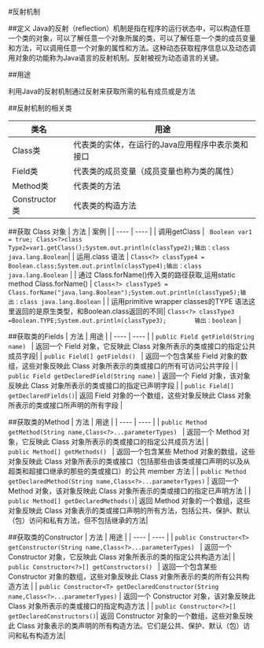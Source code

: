 #反射机制

##定义
Java的反射（reflection）机制是指在程序的运行状态中，可以构造任意一个类的对象，可以了解任意一个对象所属的类，可以了解任意一个类的成员变量和方法，可以调用任意一个对象的属性和方法。这种动态获取程序信息以及动态调用对象的功能称为Java语言的反射机制。反射被视为动态语言的关键。

##用途

利用Java的反射机制通过反射来获取所需的私有成员或是方法

##反射机制的相关类

|  类名   |  用途 |
|  ----  | ----  |
| Class类  | 代表类的实体，在运行的Java应用程序中表示类和接口|
| Field类  | 代表类的成员变量（成员变量也称为类的属性） |
| Method类 | 代表类的方法 |
| Constructor 类| 代表类的构造方法 |



##获取 Class 对象
|  方法   |  案例 |
|  ----  | ----  |
| 调用getClass  | ``` Boolean var1 = true; Class<?>class Type2=var1.getClass();System.out.println(classType2);输出：class java.lang.Boolean```|
| 运用.class 语法  | ```Class<?> classType4 = Boolean.class;System.out.println(classType4);输出：class java.lang.Boolean``` |
| 通过 Class.forName()传入类的路径获取,运用static method Class.forName() | ```Class<?> classType5 = Class.forName("java.lang.Boolean");System.out.println(classType5);输出：class java.lang.Boolean``` |
| 运用primitive wrapper classes的TYPE 语法这里返回的是原生类型，和Boolean.class返回的不同| ```Class<?> classType3 =Boolean.TYPE;System.out.println(classType3);        输出：boolean``` |

##获取类的Fields
|  方法   |  用途 |
|  ----  | ----  |
| ```public Field getField(String name) ``` | 返回一个 Field 对象，它反映此 Class 对象所表示的类或接口的指定公共成员字段|
| ```public Field[] getFields() ```  | 返回一个包含某些 Field 对象的数组，这些对象反映此 Class 对象所表示的类或接口的所有可访问公共字段 |
| ``` public Field getDeclaredField(String name) ``` | 返回一个 Field 对象，该对象反映此 Class 对象所表示的类或接口的指定已声明字段 |
| ``` public Field[] getDeclaredFields() ```| 返回 Field 对象的一个数组，这些对象反映此 Class 对象所表示的类或接口所声明的所有字段 |

##获取类的Method
|  方法   |  用途 |
|  ----  | ----  |
| ```public Method getMethod(String name,Class<?>...parameterTypes) ``` | 返回一个 Method 对象，它反映此 Class 对象所表示的类或接口的指定公共成员方法|
| ```public Method[] getMethods() ```  | 返回一个包含某些 Method 对象的数组，这些对象反映此 Class 对象所表示的类或接口（包括那些由该类或接口声明的以及从超类和超接口继承的那些的类或接口）的公共 member 方法 |
| ``` public Method getDeclaredMethod(String name,Class<?>...parameterTypes) ``` | 返回一个 Method 对象，该对象反映此 Class 对象所表示的类或接口的指定已声明方法 |
| ``` public Method[] getDeclaredMethods() ```| 返回 Method 对象的一个数组，这些对象反映此 Class 对象表示的类或接口声明的所有方法，包括公共、保护、默认（包）访问和私有方法，但不包括继承的方法|

##获取类的Constructor
|  方法   |  用途 |
|  ----  | ----  |
| ```public Constructor<T> getConstructor(String name,Class<?>...parameterTypes) ``` | 返回一个 Constructor 对象，它反映此 Class 对象所表示的类的指定公共构造方法|
| ```public Constructor<?>[] getConstructors() ```  | 返回一个包含某些 Constructor 对象的数组，这些对象反映此 Class 对象所表示的类的所有公共构造方法 |
| ``` public Constructor<T> getDeclaredConstructor(String name,Class<?>...parameterTypes) ``` | 返回一个 Constructor 对象，该对象反映此 Class 对象所表示的类或接口的指定构造方法 |
| ``` public Constructor<?>[] getDeclaredConstructors() ```| 返回 Constructor 对象的一个数组，这些对象反映此 Class 对象表示的类声明的所有构造方法。它们是公共、保护、默认（包）访问和私有构造方法|


